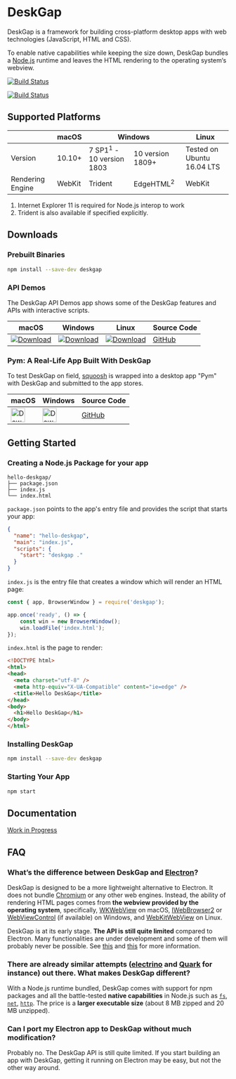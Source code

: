 # DeskGap

DeskGap is a framework for building cross-platform desktop apps with web technologies (JavaScript, HTML and CSS).

To enable native capabilities while keeping the size down, DeskGap bundles a [Node.js](https://nodejs.org/) runtime and leaves the HTML rendering to the operating system‘s webview.

[![Build Status](https://dev.azure.com/patr0nus/DeskGap/_apis/build/status/patr0nus.DeskGap?branchName=master)](https://dev.azure.com/patr0nus/DeskGap/_build/latest?definitionId=6&branchName=master)

[![Build Status](https://travis-ci.com/patr0nus/DeskGap.svg?branch=master)](https://travis-ci.com/patr0nus/DeskGap)

## Supported Platforms

<table>
  <thead>
    <tr>
      <th></th>
      <th>macOS</th>
      <th colspan="2">Windows</th>
      <th>Linux</th>
    </tr>
  </thead>
  <tbody>
    <tr>
      <td>Version</td>
      <td>10.10+</td>
      <td>7 SP1<sup>1</sup> - 10 version 1803</td>
      <td>10 version 1809+</td>
      <td>Tested on Ubuntu 16.04 LTS</td>
    </tr>
    <tr>
      <td>Rendering Engine</td>
      <td>WebKit</td>
      <td>Trident</td>
      <td>EdgeHTML<sup>2</sup></td>
      <td>WebKit</td>
    </tr>
  </tbody>
</table>

1. Internet Explorer 11 is required for Node.js interop to work
2. Trident is also available if specified explicitly.


## Downloads

### Prebuilt Binaries

```sh
npm install --save-dev deskgap
```

### API Demos
The DeskGap API Demos app shows some of the DeskGap features and APIs with interactive scripts.

|macOS|Windows|Linux|Source Code|
|-|-|-|-|
|[![Download](https://api.bintray.com/packages/patr0nus/DeskGap/deskgap-darwin-x64/images/download.svg)](https://deskgap.com/dl/macos) | [![Download](https://api.bintray.com/packages/patr0nus/DeskGap/deskgap-win32-ia32/images/download.svg)](https://deskgap.com/dl/win32) | [![Download](https://api.bintray.com/packages/patr0nus/DeskGap/deskgap-linux-x64/images/download.svg)](https://deskgap.com/dl/linux) |[GitHub](https://github.com/patr0nus/DeskGap/tree/master/app) |

### Pym: A Real-Life App Built With DeskGap
To test DeskGap on field, [squoosh](https://squoosh.app) is wrapped into a desktop app "Pym" with DeskGap and submitted to the app stores.

|macOS|Windows|Source Code|
|-|-|-|
| [<img alt="Download on Mac App Store" src="https://linkmaker.itunes.apple.com/en-us/badge-lrg.svg?releaseDate=2019-02-12T00:00:00Z&kind=desktopapp&bubble=macos_apps" height="32" />](https://geo.itunes.apple.com/us/app/pym/id1451733095?mt=12&app=apps) | [<img alt="Download on Microsoft Store" src="https://storebadge.azureedge.net/assets/en.png" height="32">](https://www.microsoft.com/store/productId/9PMTMRNBXMPB) | [GitHub](https://github.com/patr0nus/Pym) |

## Getting Started

### Creating a Node.js Package for your app
```
hello-deskgap/
├── package.json
├── index.js
└── index.html
```

`package.json` points to the app's entry file and provides the script that starts your app:
```json
{
  "name": "hello-deskgap",
  "main": "index.js",
  "scripts": {
    "start": "deskgap ."
  }
}
```

`index.js` is the entry file that creates a window which will render an HTML page:
```js
const { app, BrowserWindow } = require('deskgap');

app.once('ready', () => {
    const win = new BrowserWindow();
    win.loadFile('index.html');
});
```

`index.html` is the page to render:
```html
<!DOCTYPE html>
<html>
<head>
  <meta charset="utf-8" />
  <meta http-equiv="X-UA-Compatible" content="ie=edge" />
  <title>Hello DeskGap</title>
</head>
<body>
  <h1>Hello DeskGap</h1>
</body>
</html>
```

### Installing DeskGap

```sh
npm install --save-dev deskgap
```

### Starting Your App

```sh
npm start
```

## Documentation

[Work in Progress](https://deskgap.com/api/)

## FAQ

### What’s the difference between DeskGap and [Electron](https://electronjs.org)? 

DeskGap is designed to be a more lightweight alternative to Electron. It does not bundle [Chromium](https://www.chromium.org/) or any other web engines. Instead, the ability of rendering HTML pages comes from __the webview provided by the operating system__, specifically, [WKWebView](https://developer.apple.com/documentation/webkit/wkwebview) on macOS, [IWebBrowser2](https://docs.microsoft.com/en-us/previous-versions/windows/internet-explorer/ie-developer/platform-apis/aa752127(v%3Dvs.85)) or [WebViewControl](https://docs.microsoft.com/en-us/uwp/api/windows.web.ui.interop.webviewcontrol) (if available) on Windows, and [WebKitWebView](https://webkitgtk.org/reference/webkitgtk/stable/webkitgtk-webkitwebview.html) on Linux.

DeskGap is at its early stage. __The API is still quite limited__ compared to Electron. Many functionalities are under development and some of them will probably never be possible. See [this](https://deskgap.com/api/) and [this](https://deskgap.com/architecture/#synchronous-and-asynchronous-dispatching) for more information.

### There are already similar attempts ([electrino](https://github.com/pojala/electrino) and [Quark](https://github.com/jscherer92/Quark) for instance) out there. What makes DeskGap different?

With a Node.js runtime bundled, DeskGap comes with support for npm packages and all the battle-tested __native capabilities__ in Node.js such as [`fs`](https://nodejs.org/api/fs.html), [`net`](https://nodejs.org/api/net.html), [`http`](https://nodejs.org/api/http.html). The price is a __larger executable size__ (about 8 MB zipped and 20 MB unzipped).

### Can I port my Electron app to DeskGap without much modification?

Probably no. The DeskGap API is still quite limited. If you start building an app with DeskGap, getting it running on Electron may be easy, but not the other way around.

